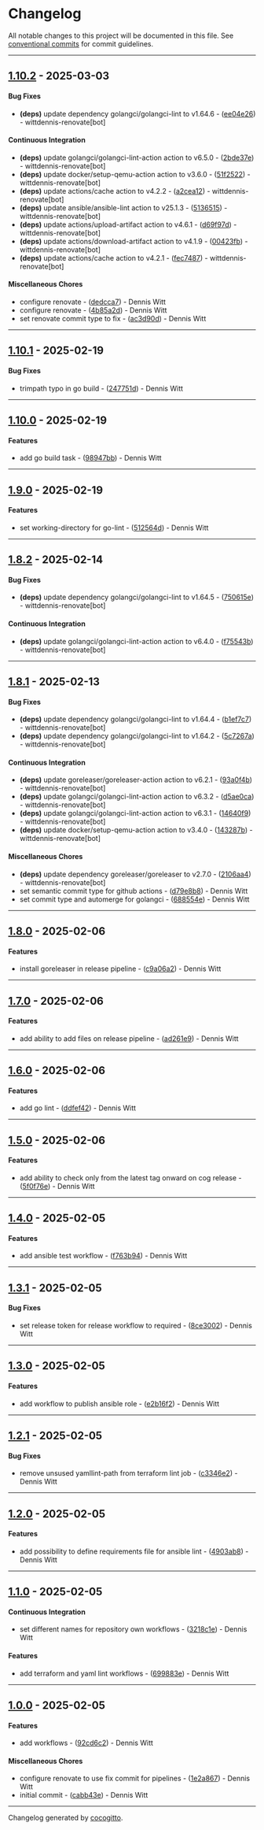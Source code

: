 # Changelog
All notable changes to this project will be documented in this file. See [conventional commits](https://www.conventionalcommits.org/) for commit guidelines.

- - -
## [1.10.2](https://github.com/wittdennis/pipelines/compare/ac3d90de4715a76f3843d0bd8a2f969cce881c5e..1.10.2) - 2025-03-03
#### Bug Fixes
- **(deps)** update dependency golangci/golangci-lint to v1.64.6 - ([ee04e26](https://github.com/wittdennis/pipelines/commit/ee04e2653530abb973f3b03355089f1cb4d32109)) - wittdennis-renovate[bot]
#### Continuous Integration
- **(deps)** update golangci/golangci-lint-action action to v6.5.0 - ([2bde37e](https://github.com/wittdennis/pipelines/commit/2bde37e22a2d0f2eeb1d5b360e9616f6cb71ac1c)) - wittdennis-renovate[bot]
- **(deps)** update docker/setup-qemu-action action to v3.6.0 - ([51f2522](https://github.com/wittdennis/pipelines/commit/51f25225cbed553b858705f728fcb0a1bc30d2b1)) - wittdennis-renovate[bot]
- **(deps)** update actions/cache action to v4.2.2 - ([a2cea12](https://github.com/wittdennis/pipelines/commit/a2cea12ad26877a7b24528a2f10dcf2eeea669cc)) - wittdennis-renovate[bot]
- **(deps)** update ansible/ansible-lint action to v25.1.3 - ([5136515](https://github.com/wittdennis/pipelines/commit/5136515449baee3a924a6a6242c73b5f14f73d28)) - wittdennis-renovate[bot]
- **(deps)** update actions/upload-artifact action to v4.6.1 - ([d69f97d](https://github.com/wittdennis/pipelines/commit/d69f97d506f506f61e2935913f7765a8498c192c)) - wittdennis-renovate[bot]
- **(deps)** update actions/download-artifact action to v4.1.9 - ([00423fb](https://github.com/wittdennis/pipelines/commit/00423fb0a9967f22102c816f177bcff08ce3ade1)) - wittdennis-renovate[bot]
- **(deps)** update actions/cache action to v4.2.1 - ([fec7487](https://github.com/wittdennis/pipelines/commit/fec748709b7b8d2248d1f9647daa7fdb94dcfd5d)) - wittdennis-renovate[bot]
#### Miscellaneous Chores
- configure renovate - ([dedcca7](https://github.com/wittdennis/pipelines/commit/dedcca76730005428e2e511057383845ef007c68)) - Dennis Witt
- configure renovate - ([4b85a2d](https://github.com/wittdennis/pipelines/commit/4b85a2de1c34006d674ddce1b1e80f80b4a12bdd)) - Dennis Witt
- set renovate commit type to fix - ([ac3d90d](https://github.com/wittdennis/pipelines/commit/ac3d90de4715a76f3843d0bd8a2f969cce881c5e)) - Dennis Witt

- - -

## [1.10.1](https://github.com/wittdennis/pipelines/compare/247751d6cf25a5aa7ec93322b21f52180f5455a9..1.10.1) - 2025-02-19
#### Bug Fixes
- trimpath typo in go build - ([247751d](https://github.com/wittdennis/pipelines/commit/247751d6cf25a5aa7ec93322b21f52180f5455a9)) - Dennis Witt

- - -

## [1.10.0](https://github.com/wittdennis/pipelines/compare/98947bb2e1712b1280344f568f275ec0ed06a978..1.10.0) - 2025-02-19
#### Features
- add go build task - ([98947bb](https://github.com/wittdennis/pipelines/commit/98947bb2e1712b1280344f568f275ec0ed06a978)) - Dennis Witt

- - -

## [1.9.0](https://github.com/wittdennis/pipelines/compare/512564d8057f2960318ae5fb4f821d9c18fe7576..1.9.0) - 2025-02-19
#### Features
- set working-directory for go-lint - ([512564d](https://github.com/wittdennis/pipelines/commit/512564d8057f2960318ae5fb4f821d9c18fe7576)) - Dennis Witt

- - -

## [1.8.2](https://github.com/wittdennis/pipelines/compare/750615e84a4e7985b40db03ce3a38b8e00aed442..1.8.2) - 2025-02-14
#### Bug Fixes
- **(deps)** update dependency golangci/golangci-lint to v1.64.5 - ([750615e](https://github.com/wittdennis/pipelines/commit/750615e84a4e7985b40db03ce3a38b8e00aed442)) - wittdennis-renovate[bot]
#### Continuous Integration
- **(deps)** update golangci/golangci-lint-action action to v6.4.0 - ([f75543b](https://github.com/wittdennis/pipelines/commit/f75543bd120b8742d1a700f5110d624ff396ee7e)) - wittdennis-renovate[bot]

- - -

## [1.8.1](https://github.com/wittdennis/pipelines/compare/143287bb3fb651b340fb6dec008a20c81e83bd70..1.8.1) - 2025-02-13
#### Bug Fixes
- **(deps)** update dependency golangci/golangci-lint to v1.64.4 - ([b1ef7c7](https://github.com/wittdennis/pipelines/commit/b1ef7c7295ffabcc4f23e2291f8df6e8716be307)) - wittdennis-renovate[bot]
- **(deps)** update dependency golangci/golangci-lint to v1.64.2 - ([5c7267a](https://github.com/wittdennis/pipelines/commit/5c7267acdde00d90fd217f35e9e18c285da25801)) - wittdennis-renovate[bot]
#### Continuous Integration
- **(deps)** update goreleaser/goreleaser-action action to v6.2.1 - ([93a0f4b](https://github.com/wittdennis/pipelines/commit/93a0f4bcea05f486fcf9041b9d6780ca83bba362)) - wittdennis-renovate[bot]
- **(deps)** update golangci/golangci-lint-action action to v6.3.2 - ([d5ae0ca](https://github.com/wittdennis/pipelines/commit/d5ae0caaed807a110211d40cae55ffdfb13ed692)) - wittdennis-renovate[bot]
- **(deps)** update golangci/golangci-lint-action action to v6.3.1 - ([14640f9](https://github.com/wittdennis/pipelines/commit/14640f9650394710f5bcb16e7540d0e6bb382483)) - wittdennis-renovate[bot]
- **(deps)** update docker/setup-qemu-action action to v3.4.0 - ([143287b](https://github.com/wittdennis/pipelines/commit/143287bb3fb651b340fb6dec008a20c81e83bd70)) - wittdennis-renovate[bot]
#### Miscellaneous Chores
- **(deps)** update dependency goreleaser/goreleaser to v2.7.0 - ([2106aa4](https://github.com/wittdennis/pipelines/commit/2106aa4f43a96c8019b79387861f1a61b5b39bfd)) - wittdennis-renovate[bot]
- set semantic commit type for github actions - ([d79e8b8](https://github.com/wittdennis/pipelines/commit/d79e8b8e80ace265197d5a497421e75cd889a2bd)) - Dennis Witt
- set commit type and automerge for golangci - ([688554e](https://github.com/wittdennis/pipelines/commit/688554e37863487748da6fc04a0a0225a4a316f4)) - Dennis Witt

- - -

## [1.8.0](https://github.com/wittdennis/pipelines/compare/c9a06a2845d140445668e8ccec5b3fbd0a22f908..1.8.0) - 2025-02-06
#### Features
- install goreleaser in release pipeline - ([c9a06a2](https://github.com/wittdennis/pipelines/commit/c9a06a2845d140445668e8ccec5b3fbd0a22f908)) - Dennis Witt

- - -

## [1.7.0](https://github.com/wittdennis/pipelines/compare/ad261e98d7fcca62e9dbbc00055cfc7dd9c5cbe9..1.7.0) - 2025-02-06
#### Features
- add ability to add files on release pipeline - ([ad261e9](https://github.com/wittdennis/pipelines/commit/ad261e98d7fcca62e9dbbc00055cfc7dd9c5cbe9)) - Dennis Witt

- - -

## [1.6.0](https://github.com/wittdennis/pipelines/compare/ddfef42ee29c82c014ecf00ff73a101d1e9cbf8c..1.6.0) - 2025-02-06
#### Features
- add go lint - ([ddfef42](https://github.com/wittdennis/pipelines/commit/ddfef42ee29c82c014ecf00ff73a101d1e9cbf8c)) - Dennis Witt

- - -

## [1.5.0](https://github.com/wittdennis/pipelines/compare/5f0f76e7aa9168f390f6866caec6ae05ed484077..1.5.0) - 2025-02-06
#### Features
- add ability to check only from the latest tag onward on cog release - ([5f0f76e](https://github.com/wittdennis/pipelines/commit/5f0f76e7aa9168f390f6866caec6ae05ed484077)) - Dennis Witt

- - -

## [1.4.0](https://github.com/wittdennis/pipelines/compare/f763b94f43971dedecc957f0e1f2372b70e1902e..1.4.0) - 2025-02-05
#### Features
- add ansible test workflow - ([f763b94](https://github.com/wittdennis/pipelines/commit/f763b94f43971dedecc957f0e1f2372b70e1902e)) - Dennis Witt

- - -

## [1.3.1](https://github.com/wittdennis/pipelines/compare/8ce300240112689b1ff51e9702a966e0c6864120..1.3.1) - 2025-02-05
#### Bug Fixes
- set release token for release workflow to required - ([8ce3002](https://github.com/wittdennis/pipelines/commit/8ce300240112689b1ff51e9702a966e0c6864120)) - Dennis Witt

- - -

## [1.3.0](https://github.com/wittdennis/pipelines/compare/e2b16f25760d43819af5224e4e14ef18ef6edc79..1.3.0) - 2025-02-05
#### Features
- add workflow to publish ansible role - ([e2b16f2](https://github.com/wittdennis/pipelines/commit/e2b16f25760d43819af5224e4e14ef18ef6edc79)) - Dennis Witt

- - -

## [1.2.1](https://github.com/wittdennis/pipelines/compare/c3346e227441632e713805d7995e42ea1642d586..1.2.1) - 2025-02-05
#### Bug Fixes
- remove unsused yamllint-path from terraform lint job - ([c3346e2](https://github.com/wittdennis/pipelines/commit/c3346e227441632e713805d7995e42ea1642d586)) - Dennis Witt

- - -

## [1.2.0](https://github.com/wittdennis/pipelines/compare/4903ab8912d8f15ace19e01671ace8391223731a..1.2.0) - 2025-02-05
#### Features
- add possibility to define requirements file for ansible lint - ([4903ab8](https://github.com/wittdennis/pipelines/commit/4903ab8912d8f15ace19e01671ace8391223731a)) - Dennis Witt

- - -

## [1.1.0](https://github.com/wittdennis/pipelines/compare/699883ef312d2eb6112c78ccc47c088e42b84474..1.1.0) - 2025-02-05
#### Continuous Integration
- set different names for repository own workflows - ([3218c1e](https://github.com/wittdennis/pipelines/commit/3218c1e040e803ff6a925c3d1fe74391f8cc9c13)) - Dennis Witt
#### Features
- add terraform and yaml lint workflows - ([699883e](https://github.com/wittdennis/pipelines/commit/699883ef312d2eb6112c78ccc47c088e42b84474)) - Dennis Witt

- - -

## [1.0.0](https://github.com/wittdennis/pipelines/compare/cabb43edc4d066959f75c1b8c454c709d112914b..1.0.0) - 2025-02-05
#### Features
- add workflows - ([92cd6c2](https://github.com/wittdennis/pipelines/commit/92cd6c29563805217d1e979c0439f174e181b740)) - Dennis Witt
#### Miscellaneous Chores
- configure renovate to use fix commit for pipelines - ([1e2a867](https://github.com/wittdennis/pipelines/commit/1e2a867586eea582ffd16356a86d5c461ef7a07c)) - Dennis Witt
- initial commit - ([cabb43e](https://github.com/wittdennis/pipelines/commit/cabb43edc4d066959f75c1b8c454c709d112914b)) - Dennis Witt

- - -

Changelog generated by [cocogitto](https://github.com/cocogitto/cocogitto).
